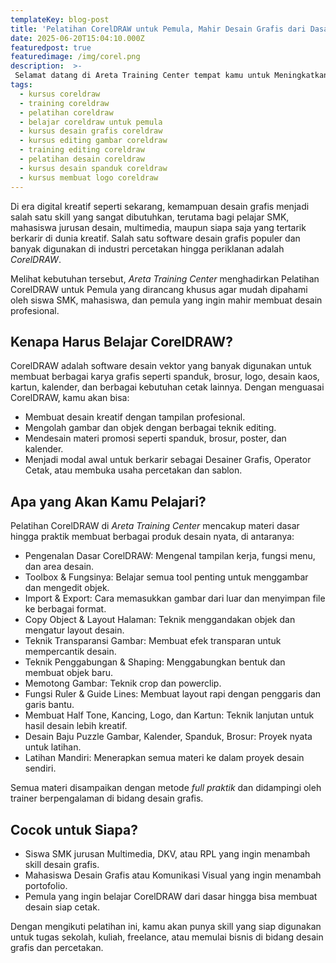 ```yaml
---
templateKey: blog-post
title: 'Pelatihan CorelDRAW untuk Pemula, Mahir Desain Grafis dari Dasar'
date: 2025-06-20T15:04:10.000Z
featuredpost: true
featuredimage: /img/corel.png
description:  >-
 Selamat datang di Areta Training Center tempat kamu untuk Meningkatkan Skill bukan hanya dibidang IT tapi juga Bisnis Digital dengan Metode Full Praktek! Dunia IT terus berkembang, dan keahlian yang kamu miliki hari ini menentukan masa depan kariermu.
tags:
  - kursus coreldraw
  - training coreldraw
  - pelatihan coreldraw
  - belajar coreldraw untuk pemula
  - kursus desain grafis coreldraw
  - kursus editing gambar coreldraw
  - training editing coreldraw
  - pelatihan desain coreldraw
  - kursus desain spanduk coreldraw
  - kursus membuat logo coreldraw
---
```


Di era digital kreatif seperti sekarang, kemampuan desain grafis menjadi salah satu skill yang sangat dibutuhkan, terutama bagi pelajar SMK, mahasiswa jurusan desain, multimedia, maupun siapa saja yang tertarik berkarir di dunia kreatif. Salah satu software desain grafis populer dan banyak digunakan di industri percetakan hingga periklanan adalah *CorelDRAW*.

Melihat kebutuhan tersebut, *Areta Training Center* menghadirkan Pelatihan CorelDRAW untuk Pemula yang dirancang khusus agar mudah dipahami oleh siswa SMK, mahasiswa, dan pemula yang ingin mahir membuat desain profesional.

## Kenapa Harus Belajar CorelDRAW?
CorelDRAW adalah software desain vektor yang banyak digunakan untuk membuat berbagai karya grafis seperti spanduk, brosur, logo, desain kaos, kartun, kalender, dan berbagai kebutuhan cetak lainnya. Dengan menguasai CorelDRAW, kamu akan bisa:
* Membuat desain kreatif dengan tampilan profesional.
* Mengolah gambar dan objek dengan berbagai teknik editing.
* Mendesain materi promosi seperti spanduk, brosur, poster, dan kalender.
* Menjadi modal awal untuk berkarir sebagai Desainer Grafis, Operator Cetak, atau membuka usaha percetakan dan sablon.

## Apa yang Akan Kamu Pelajari?
Pelatihan CorelDRAW di *Areta Training Center* mencakup materi dasar hingga praktik membuat berbagai produk desain nyata, di antaranya:

* Pengenalan Dasar CorelDRAW: Mengenal tampilan kerja, fungsi menu, dan area desain.
* Toolbox & Fungsinya: Belajar semua tool penting untuk menggambar dan mengedit objek.
* Import & Export: Cara memasukkan gambar dari luar dan menyimpan file ke berbagai format.
* Copy Object & Layout Halaman: Teknik menggandakan objek dan mengatur layout desain.
* Teknik Transparansi Gambar: Membuat efek transparan untuk mempercantik desain.
* Teknik Penggabungan & Shaping: Menggabungkan bentuk dan membuat objek baru.
* Memotong Gambar: Teknik crop dan powerclip.
* Fungsi Ruler & Guide Lines: Membuat layout rapi dengan penggaris dan garis bantu.
* Membuat Half Tone, Kancing, Logo, dan Kartun: Teknik lanjutan untuk hasil desain lebih kreatif.
* Desain Baju Puzzle Gambar, Kalender, Spanduk, Brosur: Proyek nyata untuk latihan.
* Latihan Mandiri: Menerapkan semua materi ke dalam proyek desain sendiri.

Semua materi disampaikan dengan metode *full praktik* dan didampingi oleh trainer berpengalaman di bidang desain grafis.

## Cocok untuk Siapa?
* Siswa SMK jurusan Multimedia, DKV, atau RPL yang ingin menambah skill desain grafis.
* Mahasiswa Desain Grafis atau Komunikasi Visual yang ingin menambah portofolio.
* Pemula yang ingin belajar CorelDRAW dari dasar hingga bisa membuat desain siap cetak.

Dengan mengikuti pelatihan ini, kamu akan punya skill yang siap digunakan untuk tugas sekolah, kuliah, freelance, atau memulai bisnis di bidang desain grafis dan percetakan.

